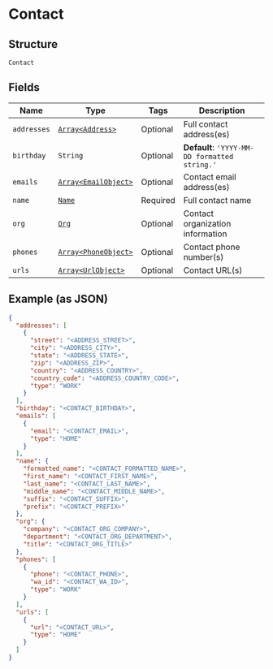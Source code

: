 
# Contact

## Structure

`Contact`

## Fields

| Name | Type | Tags | Description |
|  --- | --- | --- | --- |
| `addresses` | [`Array<Address>`](../../doc/models/address.md) | Optional | Full contact address(es) |
| `birthday` | `String` | Optional | **Default**: `'YYYY-MM-DD formatted string.'` |
| `emails` | [`Array<EmailObject>`](../../doc/models/email-object.md) | Optional | Contact email address(es) |
| `name` | [`Name`](../../doc/models/name.md) | Required | Full contact name |
| `org` | [`Org`](../../doc/models/org.md) | Optional | Contact organization information |
| `phones` | [`Array<PhoneObject>`](../../doc/models/phone-object.md) | Optional | Contact phone number(s) |
| `urls` | [`Array<UrlObject>`](../../doc/models/url-object.md) | Optional | Contact URL(s) |

## Example (as JSON)

```json
{
  "addresses": [
    {
      "street": "<ADDRESS_STREET>",
      "city": "<ADDRESS_CITY>",
      "state": "<ADDRESS_STATE>",
      "zip": "<ADDRESS_ZIP>",
      "country": "<ADDRESS_COUNTRY>",
      "country_code": "<ADDRESS_COUNTRY_CODE>",
      "type": "WORK"
    }
  ],
  "birthday": "<CONTACT_BIRTHDAY>",
  "emails": [
    {
      "email": "<CONTACT_EMAIL>",
      "type": "HOME"
    }
  ],
  "name": {
    "formatted_name": "<CONTACT_FORMATTED_NAME>",
    "first_name": "<CONTACT_FIRST_NAME>",
    "last_name": "<CONTACT_LAST_NAME>",
    "middle_name": "<CONTACT_MIDDLE_NAME>",
    "suffix": "<CONTACT_SUFFIX>",
    "prefix": "<CONTACT_PREFIX>"
  },
  "org": {
    "company": "<CONTACT_ORG_COMPANY>",
    "department": "<CONTACT_ORG_DEPARTMENT>",
    "title": "<CONTACT_ORG_TITLE>"
  },
  "phones": [
    {
      "phone": "<CONTACT_PHONE>",
      "wa_id": "<CONTACT_WA_ID>",
      "type": "WORK"
    }
  ],
  "urls": [
    {
      "url": "<CONTACT_URL>",
      "type": "HOME"
    }
  ]
}
```

